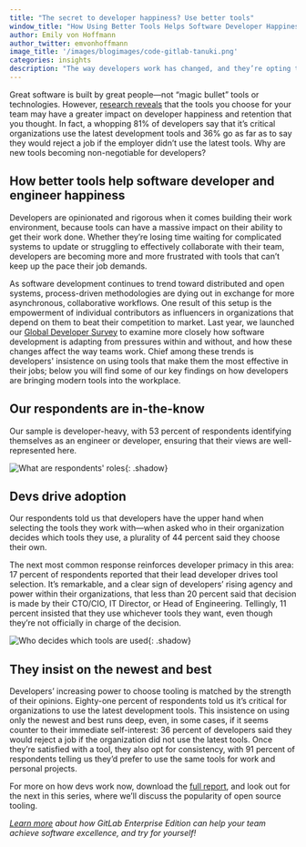 ```yaml
---
title: "The secret to developer happiness? Use better tools"
window_title: "How Using Better Tools Helps Software Developer Happiness"
author: Emily von Hoffmann
author_twitter: emvonhoffmann
image_title: '/images/blogimages/code-gitlab-tanuki.png'
categories: insights
description: "The way developers work has changed, and they’re opting to leave behind outdated tools."
---
```


Great software is built by great people—not “magic bullet” tools or technologies. However, [research reveals](https://page.gitlab.com/2016-developer-survey_2016-developer-survey.html) that the tools you choose for your team may have a greater impact on developer happiness and retention that you thought. In fact, a whopping 81% of developers say that it’s critical organizations use the latest development tools and 36% go as far as to say they would reject a job if the employer didn’t use the latest tools. Why are new tools becoming non-negotiable for developers?

<!-- more -->

## How better tools help software developer and engineer happiness

Developers are opinionated and rigorous when it comes building their work environment,  because tools can have a massive impact on their ability to get their work done. Whether they’re losing time waiting for complicated systems to update or struggling to effectively collaborate with their team, developers are becoming more and more frustrated with tools that can’t keep up the pace their job demands.

As software development continues to trend toward distributed and open systems, process-driven methodologies are dying out in exchange for more asynchronous, collaborative workflows. One result of this setup is the empowerment of individual contributors as influencers in organizations that depend on them to beat their competition to market. Last year, we launched our [Global Developer Survey](https://page.gitlab.com/2016-developer-survey_2016-developer-survey.html) to examine more closely how software development is adapting from pressures within and without, and how these changes affect the way teams work. Chief among these trends is developers' insistence on using tools that make them the most effective in their jobs; below you will find some of our key findings on how developers are bringing modern tools into the workplace.

## Our respondents are in-the-know

Our sample is developer-heavy, with 53 percent of respondents identifying themselves as an engineer or developer, ensuring that their views are well-represented here.

![What are respondents' roles](/images/blogimages/role-within-org-graph.png){: .shadow}<br>

## Devs drive adoption

Our respondents told us that developers have the upper hand when selecting the tools they work with—when asked who in their organization decides which tools they use, a plurality of 44 percent said they choose their own.

The next most common response reinforces developer primacy in this area: 17 percent of respondents reported that their lead developer drives tool selection. It’s remarkable, and a clear sign of developers’ rising agency and power within their organizations, that less than 20 percent said that decision is made by their CTO/CIO, IT Director, or Head of Engineering. Tellingly, 11 percent insisted that they use whichever tools they want, even though they’re not officially in charge of the decision.  

![Who decides which tools are used](/images/blogimages/who-in-org-decides-tools-graph.png){: .shadow}<br>

## They insist on the newest and best

Developers’ increasing power to choose tooling is matched by the strength of their opinions. Eighty-one percent of respondents told us it’s critical for organizations to use the latest development tools. This insistence on using only the newest and best runs deep, even, in some cases, if it seems counter to their immediate self-interest: 36 percent of developers said they would reject a job if the organization did not use the latest tools. Once they’re satisfied with a tool, they also opt for consistency, with 91 percent of respondents telling us they’d prefer to use the same tools for work and personal projects.  

For more on how devs work now, download the [full report](https://page.gitlab.com/2016-developer-survey_2016-developer-survey.html), and look out for the next in this series, where we’ll discuss the popularity of open source tooling.

*[Learn more](/free-trial/) about how GitLab Enterprise Edition can help your team achieve software excellence, and try for yourself!*
